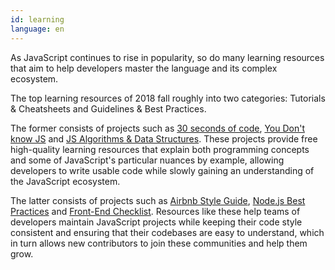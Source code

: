 ```yaml
---
id: learning  
language: en
---
```


As JavaScript continues to rise in popularity, so do many learning resources that aim to help developers master the language and its complex ecosystem.

The top learning resources of 2018 fall roughly into two categories: Tutorials & Cheatsheets and Guidelines & Best Practices.

The former consists of projects such as [30 seconds of code](https://30secondsofcode.org/), [You Don't know JS](https://github.com/getify/You-Dont-Know-JS) and [JS Algorithms & Data Structures](https://github.com/trekhleb/javascript-algorithms). These projects provide free high-quality learning resources that explain both programming concepts and some of JavaScript's particular nuances by example, allowing developers to write usable code while slowly gaining an understanding of the JavaScript ecosystem.

The latter consists of projects such as [Airbnb Style Guide](https://github.com/airbnb/javascript), [Node.js Best Practices](https://github.com/i0natan/nodebestpractices) and [Front-End Checklist](https://frontendchecklist.io/). Resources like these help teams of developers maintain JavaScript projects while keeping their code style consistent and ensuring that their codebases are easy to understand, which in turn allows new contributors to join these communities and help them grow.

